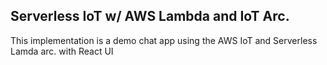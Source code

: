 ## Serverless IoT w/ AWS Lambda and IoT Arc.
This implementation is a demo chat app using the AWS IoT and Serverless Lamda arc. with React UI

